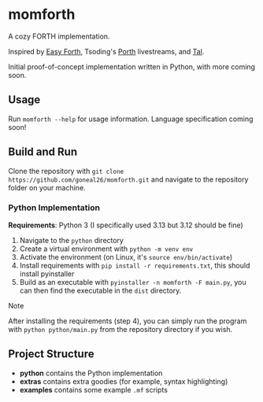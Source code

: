 # momforth

A cozy FORTH implementation.

Inspired by [Easy Forth](https://github.com/skilldrick/easyforth/tree/gh-pages), 
Tsoding's [Porth](https://gitlab.com/tsoding/porth) livestreams, and [Tal](https://wiki.xxiivv.com/site/uxntal.html).

Initial proof-of-concept implementation written in Python, with more coming soon.

## Usage

Run `momforth --help` for usage information. Language specification coming soon!

## Build and Run

Clone the repository with `git clone https://github.com/goneal26/momforth.git`
and navigate to the repository folder on your machine.

### Python Implementation

**Requirements**: Python 3 (I specifically used 3.13 but 3.12 should be fine)

1. Navigate to the `python` directory
2. Create a virtual environment with `python -m venv env`
3. Activate the environment (on Linux, it's `source env/bin/activate`)
4. Install requirements with `pip install -r requirements.txt`, this should 
install pyinstaller
5. Build as an executable with `pyinstaller -n momforth -F main.py`, you can then
find the executable in the `dist` directory.

> [!NOTE]
> After installing the requirements (step 4), you can simply run the program 
> with `python python/main.py` from the repository directory if you wish.

## Project Structure

- **python** contains the Python implementation
- **extras** contains extra goodies (for example, syntax highlighting)
- **examples** contains some example `.mf` scripts
